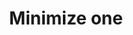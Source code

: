 ---
title: Minimize one
tags: ["minimize", "one", "reduce", "shrink", "collapse", "small", "compact"]
icon: minimize-one
svg: '<svg xmlns="http://www.w3.org/2000/svg" width="24" height="24" fill="none" viewBox="0 0 24 24" stroke-width="1.5" stroke-linecap="round" stroke-linejoin="round" stroke="currentColor"><path d="M20 10h-6V4M4 14h6v6M20 4l-6 6m-4 4-6 6"/></svg>'
---